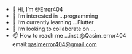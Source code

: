 - 👋 Hi, I’m @Error404
- 👀 I’m interested in ...programming
- 🌱 I’m currently learning ...Flutter
- 💞️ I’m looking to collaborate on ...
- 📫 How to reach me ...inst:@Qasim_error404
email:qasimerror404@gmail.com

<!---
Error160/Error160 is a ✨ special ✨ repository because its `README.md` (this file) appears on your GitHub profile.
You can click the Preview link to take a look at your changes.
--->
